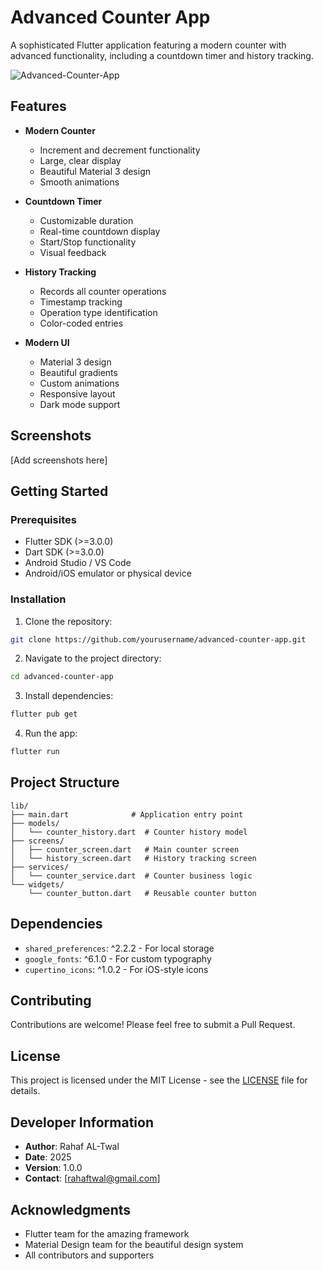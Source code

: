 # Advanced Counter App
A sophisticated Flutter application featuring a modern counter with advanced functionality, including a countdown timer and history tracking.

![Advanced-Counter-App](https://github.com/user-attachments/assets/d6464dce-413b-4221-944b-d5161e62b40a)

## Features

- **Modern Counter**
  - Increment and decrement functionality
  - Large, clear display
  - Beautiful Material 3 design
  - Smooth animations

- **Countdown Timer**
  - Customizable duration
  - Real-time countdown display
  - Start/Stop functionality
  - Visual feedback

- **History Tracking**
  - Records all counter operations
  - Timestamp tracking
  - Operation type identification
  - Color-coded entries

- **Modern UI**
  - Material 3 design
  - Beautiful gradients
  - Custom animations
  - Responsive layout
  - Dark mode support

## Screenshots

[Add screenshots here]

## Getting Started

### Prerequisites

- Flutter SDK (>=3.0.0)
- Dart SDK (>=3.0.0)
- Android Studio / VS Code
- Android/iOS emulator or physical device

### Installation

1. Clone the repository:
```bash
git clone https://github.com/yourusername/advanced-counter-app.git
```

2. Navigate to the project directory:
```bash
cd advanced-counter-app
```

3. Install dependencies:
```bash
flutter pub get
```

4. Run the app:
```bash
flutter run
```

## Project Structure

```
lib/
├── main.dart              # Application entry point
├── models/
│   └── counter_history.dart  # Counter history model
├── screens/
│   ├── counter_screen.dart   # Main counter screen
│   └── history_screen.dart   # History tracking screen
├── services/
│   └── counter_service.dart  # Counter business logic
└── widgets/
    └── counter_button.dart   # Reusable counter button
```

## Dependencies

- `shared_preferences`: ^2.2.2 - For local storage
- `google_fonts`: ^6.1.0 - For custom typography
- `cupertino_icons`: ^1.0.2 - For iOS-style icons

## Contributing

Contributions are welcome! Please feel free to submit a Pull Request.

## License

This project is licensed under the MIT License - see the [LICENSE](LICENSE) file for details.

## Developer Information

- **Author**: Rahaf AL-Twal
- **Date**: 2025
- **Version**: 1.0.0
- **Contact**: [rahaftwal@gmail.com]

## Acknowledgments

- Flutter team for the amazing framework
- Material Design team for the beautiful design system
- All contributors and supporters
